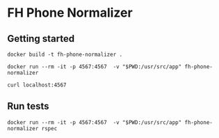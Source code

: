 # FH Phone Normalizer

## Getting started
```
docker build -t fh-phone-normalizer .

docker run --rm -it -p 4567:4567  -v "$PWD:/usr/src/app" fh-phone-normalizer

curl localhost:4567
```

## Run tests
```
docker run --rm -it -p 4567:4567  -v "$PWD:/usr/src/app" fh-phone-normalizer rspec
```
